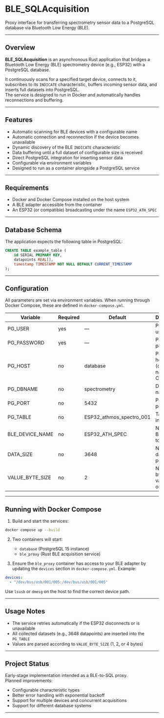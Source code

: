 # BLE_SQLAcquisition

Proxy interface for transferring spectrometry sensor data to a PostgreSQL database via Bluetooth Low Energy (BLE).

---

## Overview

**BLE_SQLAcquisition** is an asynchronous Rust application that bridges a Bluetooth Low Energy (BLE) spectrometry device (e.g., ESP32) with a PostgreSQL database.

It continuously scans for a specified target device, connects to it, subscribes to its `INDICATE` characteristic, buffers incoming sensor data, and inserts full datasets into PostgreSQL.  
The service is designed to run in Docker and automatically handles reconnections and buffering.

---

## Features

- Automatic scanning for BLE devices with a configurable name  
- Automatic connection and reconnection if the device becomes unavailable  
- Dynamic discovery of the BLE `INDICATE` characteristic  
- Data buffering until a full dataset of configurable size is received  
- Direct PostgreSQL integration for inserting sensor data  
- Configurable via environment variables  
- Designed to run as a container alongside a PostgreSQL service  

---

## Requirements

- Docker and Docker Compose installed on the host system  
- A BLE adapter accessible from the container  
- An ESP32 (or compatible) broadcasting under the name `ESP32_ATH_SPEC`  

---

## Database Schema

The application expects the following table in PostgreSQL:

```sql
CREATE TABLE example_table (
    id SERIAL PRIMARY KEY,
    datapoints REAL[],
    timestamp TIMESTAMP NOT NULL DEFAULT CURRENT_TIMESTAMP
);
```

---

## Configuration

All parameters are set via environment variables. When running through Docker Compose, these are defined in `docker-compose.yml`.

| Variable           | Required | Default        | Description |
|-------------------|----------|----------------|-------------|
| PG_USER            | yes      | —              | PostgreSQL username |
| PG_PASSWORD        | yes      | —              | PostgreSQL password |
| PG_HOST            | no       | database       | PostgreSQL host (container name in Compose) |
| PG_DBNAME          | no       | spectrometry   | Database name |
| PG_PORT            | no       | 5432           | PostgreSQL port |
| PG_TABLE           | no       | ESP32_athmos_spectro_001 | Table to insert data |
| BLE_DEVICE_NAME    | no       | ESP32_ATH_SPEC | Name of BLE device to connect |
| DATA_SIZE          | no       | 3648           | Number of datapoints per dataset |
| VALUE_BYTE_SIZE    | no       | 2              | Number of bytes per value (1, 2, or 4) |

---

## Running with Docker Compose

1. Build and start the services:

```bash
docker compose up --build
```

2. Two containers will start:
   - `database` (PostgreSQL 15 instance)
   - `ble_proxy` (Rust BLE acquisition service)

3. Ensure the `ble_proxy` container has access to your BLE adapter by updating the `devices` section in `docker-compose.yml`. Example:

```yaml
devices:
  - "/dev/bus/usb/001/005:/dev/bus/usb/001/005"
```

Use `lsusb` or `dmesg` on the host to find the correct device path.

---

## Usage Notes

- The service retries automatically if the ESP32 disconnects or is unavailable
- All collected datasets (e.g., 3648 datapoints) are inserted into the `PG_TABLE`
- Values are parsed according to `VALUE_BYTE_SIZE` (1, 2, or 4 bytes)

---

## Project Status

Early-stage implementation intended as a BLE-to-SQL proxy.  
Planned improvements:

- Configurable characteristic types
- Better error handling with exponential backoff
- Support for multiple devices and concurrent acquisitions
- Support for different database systems

---


